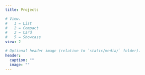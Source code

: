 ```yaml
---
title: Projects

# View.
#   1 = List
#   2 = Compact
#   3 = Card
#   5 = Showcase
view: 2

# Optional header image (relative to `static/media/` folder).
header:
  caption: ""
  image: ""
---
```

